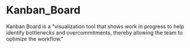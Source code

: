 # Kanban_Board

Kanban Board is a "visualization tool that shows work in progress to help identify bottlenecks and overcommitments, thereby allowing the team to optimize the workflow."
